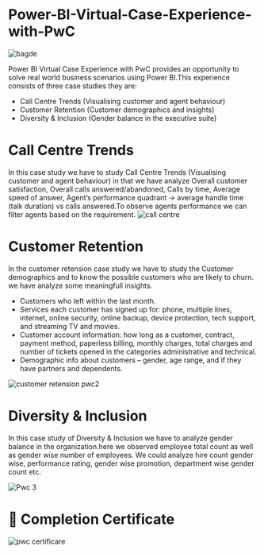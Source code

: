 # Power-BI-Virtual-Case-Experience-with-PwC

![bagde](https://user-images.githubusercontent.com/120369181/235891697-e9c1d64e-303c-4436-be46-6bd176554da4.png)


Power BI Virtual Case Experience with PwC provides an opportunity to solve real world business scenarios using Power BI.This experience consists of three case studies they are:

* Call Centre Trends (Visualising customer and agent behaviour)
* Customer Retention (Customer demographics and insights)
* Diversity & Inclusion (Gender balance in the executive suite)

# Call Centre Trends
In this case study we have to study Call Centre Trends (Visualising customer and agent behaviour) in that we  have analyze Overall customer satisfaction, Overall calls      answered/abandoned, Calls by time, Average speed of answer, Agent’s performance quadrant -> average handle time (talk duration) vs calls answered.To observe agents performance we can filter agents based on the requirement.
![call centre](https://user-images.githubusercontent.com/120369181/235892641-ede18480-f400-489b-ae39-3f02c5f12b09.png)

# Customer Retention 

In the customer retension  case study we have to study the Customer demographics and to know the possible customers who are likely to churn. we have analyze some meaningfull insights.

* Customers who left within the last month.
* Services each customer has signed up for: phone, multiple lines, internet, online security, online backup, device protection, tech
support, and streaming TV and movies.
* Customer account information: how long as a customer, contract, payment method, paperless billing, monthly charges, total charges
and number of tickets opened in the categories administrative and technical.
* Demographic info about customers – gender, age range, and if they have partners and dependents.

![customer retension pwc2](https://user-images.githubusercontent.com/120369181/235899933-498e531e-dec1-4b5b-8ec4-91e3e5b406d2.png)

# Diversity & Inclusion 
In this case study of Diversity & Inclusion we have to analyze gender balance in the organization.here we observed employee total count as well as gender wise number of employees. We could analyze hire count gender wise, performance rating, gender wise promotion, department wise gender count etc.

![Pwc 3](https://user-images.githubusercontent.com/120369181/235901541-6e1edb79-18df-4fbf-a184-f0374e0da78e.png)

# 🏅 Completion Certificate
![pwc certificare](https://user-images.githubusercontent.com/120369181/235902346-c2bf3f6c-ae9c-498e-880a-08fcc7674c95.png)



